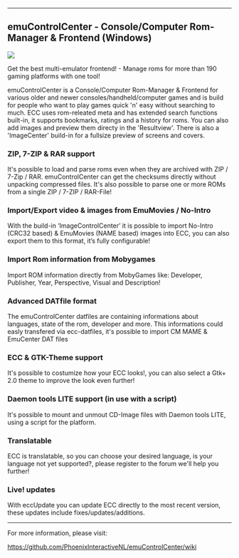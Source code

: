 ﻿--------------------------------------------------------------------------------
emuControlCenter - Console/Computer Rom-Manager & Frontend (Windows)
--------------------------------------------------------------------------------

![](https://raw.githubusercontent.com/wiki/PhoenixInteractiveNL/emuControlCenter/images/ecc_splashscreen_121.png)

Get the best multi-emulator frontend! - Manage roms for more than 190 gaming platforms with one tool!

emuControlCenter is a Console/Computer Rom-Manager & Frontend for various older and newer
consoles/handheld/computer games and is build for people who want to play games quick 'n' easy without
searching to much. ECC uses rom-releated meta and has extended search functions built-in, it supports bookmarks,
ratings and a history for roms. You can also add images and preview them directy in the 'Resultview'.
There is also a 'ImageCenter' build-in for a fullsize preview of screens and covers.

### ZIP, 7-ZIP & RAR support

It's possible to load and parse roms even when they are archived with ZIP / 7-Zip / RAR.
emuControlCenter can get the checksums directly without unpacking compressed files.
It's also possible to parse one or more ROMs from a single ZIP / 7-ZIP / RAR-File!

### Import/Export video & images from EmuMovies / No-Intro 

With the build-in ‘ImageControlCenter’ it is possible to import No-Intro (CRC32 based)
& EmuMovies (NAME based) images into ECC, you can also export them to this format, it’s fully configurable!

### Import Rom information from Mobygames

Import ROM information directly from MobyGames like: Developer, Publisher, Year, Perspective, Visual and Description!

### Advanced DATfile format

The emuControlCenter datfiles are containing informations about languages, state of the
rom, developer and more. This informations could easly transfered via ecc-datfiles,
it's possible to import CM MAME & EmuCenter DAT files

### ECC & GTK-Theme support

It's possible to costumize how your ECC looks!, you can also select a Gtk+ 2.0 theme to
improve the look even further!

### Daemon tools LITE support (in use with a script)

It's possible to mount and unmout CD-Image files with Daemon tools LITE, using a script
for the platform.

### Translatable

ECC is translatable, so you can choose your desired language, is your language not yet
supported?, please register to the forum we'll help you further!

### Live! updates

With eccUpdate you can update ECC directly to the most recent version, these updates include fixes/updates/additions.

***
For more information, please visit:

https://github.com/PhoenixInteractiveNL/emuControlCenter/wiki
